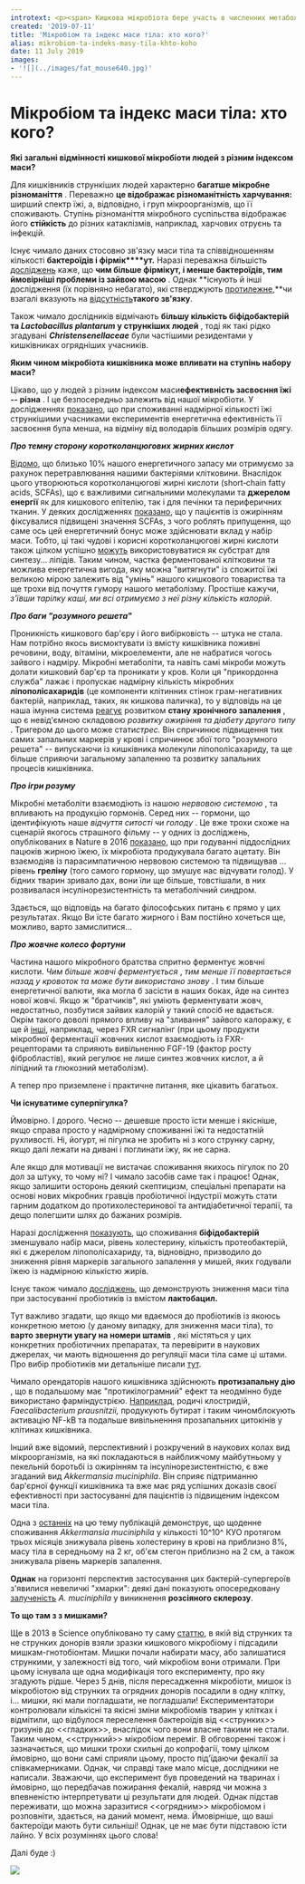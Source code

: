 ```yaml
---
introtext: <p><span> Кишкова мікробіота бере участь в численних метаболічних процесах, у тому числі й у тих, що пов’язані з набором чи зниженням маси тіла. Цікавенні експерименти по трансплантації мікробіоти в піддослідних тварин відверто говорять про справді значущу роль наших кишкових мікроорганізмів у цьому питанні. Наприклад, коли мишкам підсаджували мікроби від огрядніших людей, гризуни починали повнішати. На сьогодні також вже чимало відомо про відмінності мікробіоти людей з різним індексом маси тіла. Які можливості дають нам ці знання і на що можна розраховувати із їх допомогою?</span></p>
created: '2019-07-11'
title: 'Мікробіом та індекс маси тіла: хто кого?'
alias: mikrobiom-ta-indeks-masy-tila-khto-koho
date: 11 July 2019
images:
- '![](../images/fat_mouse640.jpg)'
---
```


# Мікробіом та індекс маси тіла: хто кого?

**Які загальні відмінності кишкової мікробіоти людей з різним індексом маси?**

Для кишківників стрункіших людей характерно **багатше мікробне різноманіття** . Переважно **це відображає різноманітність харчування:** ширший спектр їжі, а, відповідно, і груп мікроорганізмів, що її споживають. Ступінь різноманіття мікробного суспільства відображає його **стійкість** до різних катаклізмів, наприклад, харчових отруєнь та інфекцій.

Існує чимало даних стосовно зв'язку маси тіла та співвідношенням кількості **бактероїдів і фірмік****ут.** Наразі переважна більшість [досліджень](https://nyaspubs.onlinelibrary.wiley.com/doi/full/10.1111/nyas.14107#nyas14107-bib-0044) каже, що **чим більше фірмікут, і менше бактероїдів, тим ймовірніші проблеми із зайвою масою** . Однак **існують й інші дослідження (їх порівняно небагато), які стверджують [протилежне](https://www.ncbi.nlm.nih.gov/pubmed/22191449?dopt=Abstract),**чи взагалі вказують на [відсутність](https://www.ncbi.nlm.nih.gov/pubmed/18779823?dopt=Abstract)**такого зв'язку**.

Також чимало дослідників відмічають **більшу кількість біфідобактерій та *Lactobacillus plantarum* у стрункіших людей** , тоді як такі рідко згадувані ***Christensenellaceae*** були частішими резидентами у кишківниках огрядніших учасників.

**Яким чином мікробіота кишківника може впливати на ступінь набору маси?**

Цікаво, що у людей з різним індексом маси**ефективність засвоєння їжі -- різна** . І це безпосередньо залежить від нашої мікробіоти. У дослідженнях [показано](https://www.ncbi.nlm.nih.gov/pubmed/21543530?dopt=Abstract), що при споживанні надмірної кількості їжі стрункішими учасниками експериментів енергетична ефективність її засвоєння була менша, на відміну від володарів більших розмірів одягу.

***Про темну сторону коротколанцюгових жирних кислот***

[Відомо](https://www.ncbi.nlm.nih.gov/pmc/articles/PMC4862197/), що близько 10% нашого енергетичного запасу ми отримуємо за рахунок перетравлювання нашими бактеріями клітковини. Внаслідок цього утворюються коротколанцюгові жирні кислоти (short‐chain fatty acids, SCFAs), що є важливими сигнальними молекулами та **джерелом енергії** як для кишкового епітелію, так і для печінки та периферичних тканин. У деяких дослідженнях [показано](https://www.ncbi.nlm.nih.gov/pubmed/17183312?dopt=Abstract), що у пацієнтів із ожирінням фіксувалися підвищені значення SCFAs, з чого роблять припущення, що саме ось цей енергетичний бонус може здійснювати вклад у набір маси. Тобто, ці такі чудові і корисні коротколанцюгові жирні кислоти також цілком успішно [можуть](https://www.ncbi.nlm.nih.gov/pmc/articles/PMC524219/) використовуватися як субстрат для синтезу... ліпідів. Таким чином, частка ферментованої клітковини та можлива енергетична вигода, яку можна "витягнути" із спожитої їжі великою мірою залежить від "умінь" нашого кишкового товариства та ще трохи від почуття гумору нашого метаболізму. Простіше кажучи, *з'ївши тарілку каші, ми всі отримуємо з неї різну кількість калорій*.

***Про баги "розумного решета"***

Проникність кишкового бар'єру і його вибірковість -- штука не стала. Нам потрібно якось висмоктувати із вмісту кишківника поживні речовини, воду, вітаміни, мікроелементи, але не набратися чогось зайвого і надміру. Мікробні метаболіти, та навіть самі мікроби можуть долати кишковий бар'єр та проникати у кров. Коли ця "прикордонна служба" лажає і пропускає надмірну кількість мікробних **ліпополісахаридів** (це компоненти клітинних стінок грам-негативних бактерій, наприклад, таких, як кишкова паличка), то у відповідь на це наша імунна система [реагує](https://www.ncbi.nlm.nih.gov/pubmed/23797689?dopt=Abstract) розвитком **стану хронічного запалення** , що є невід'ємною складовою *розвитку ожиріння та діабету другого типу* . Тригером до цього може стати*стрес.* Він спричинює підвищення тих самих запальних маркерів у крові і спричинює збої того "розумного решета" -- випускаючи із кишківника молекули ліпополісахариду, та ще більше сприяючи загальному запаленню та розвитку запальних процесів кишківника.

***Про ігри розуму***

Мікробні метаболіти взаємодіють із нашою *нервовою системою* , та впливають на продукцію гормонів. Серед них -- гормони, що ідентифікують наше *відчуття ситості чи голоду* . Це вже трохи схоже на сценарій якогось страшного фільму -- у одних із досліджень, опублікованих в Nature в 2016 [показано](https://www.ncbi.nlm.nih.gov/pmc/articles/PMC4922538/), що при годуванні піддослідних пацюків жирною їжею, їх мікробіота продукувала багато ацетату. Він взаємодіяв із парасимпатичною нервовою системою та підвищував ... рівень **греліну** (того самого гормону, що змушує нас відчувати голод). У бідних тварин зривало дах, вони їли ще більше, товстішали, в них розвивалася інсулінорезистентність та метаболічний синдром.

Здається, що відповідь на багато філософських питань є прямо у цих результатах. Якщо Ви їсте багато жирного і Вам постійно хочеться ще, можливо, варто замислитися...

***Про жовчне колесо фортуни***

Частина нашого мікробного братства спритно ферментує жовчні кислоти. *Чим більше жовчі ферментується* , *тим менше її повертається назад у кровоток та може бути використано знову* . І тим більше енергетичної валюти, яка могла б засісти в наших боках, йде на синтез нової жовчі. Якщо ж "братчиків", які уміють ферментувати жовч, недостатньо, позбутися зайвих калорій у такий спосіб не вдається. Окрім такого доволі прямого впливу на "зливання" зайвого калоражу, є ще й [інші](https://nyaspubs.onlinelibrary.wiley.com/doi/full/10.1111/nyas.14107), наприклад, через FXR сигналінг (при цьому продукти мікробної ферментації жовчних кислот взаємодіють із FXR-рецепторами та сприяють вивільненню FGF-19 (фактор росту фібробластів), який регулює не лише синтез жовчних кислот, а й ліпідний та глюкозний метаболізм).

А тепер про приземлене і практичне питання, яке цікавить багатьох.

**Чи існуватиме суперпігулка?**

Ймовірно. І дорого. Чесно -- дешевше просто їсти менше і якісніше, якщо справа просто у надмірному споживанні їжі та недостатній рухливості. Ні, йогурт, ні пігулка не зробить ні з кого струнку сарну, якщо далі лежати на дивані і поглинати їжу, як не сарна.

Але якщо для мотивації не вистачає споживання якихось пігулок по 20 дол за штуку, то чому ні? І чимало засобів саме так і працює! Однак, якщо залишити осторонь деякий скептицизм, спеціальні препарати на основі нових мікробних гравців пробіотичної індустрії можуть стати гарним додатком до протихолестеринової та антидіабетичної терапії, та дещо полегшити шлях до бажаних розмірів.

Наразі дослідження [показують](https://www.ncbi.nlm.nih.gov/pubmed/26161548?dopt=Abstract), що споживання **біфідобактерій** зменшувало набір маси, рівень холестерину, кількість протеобактерій, які є джерелом ліпополісахариду, та, відновідно, призводило до зниження рівня маркерів загального запалення у мишей, яких годували їжею із надмірною кількістю жирів.

Існує також чимало [досліджень](https://www.ncbi.nlm.nih.gov/pubmed/22634320?dopt=Abstract), що демонструють зниження маси тіла при застосуванні пробіотиків із вмістом **лактобацил.**

Тут важливо згадати, що якщо ми вдаємося до пробіотиків із якоюсь конкретною метою (у даному випадку, для зниження маси тіла), то **варто звернути увагу на номери штамів** , які містяться у цих конкретних пробіотичних препаратах, та перевірити в наукових джерелах, чи мають відношення до регуляції маси тіла саме ці штами. Про вибір пробіотиків ми детальніше писали [тут](chy-efektyvni-probiotychni-preparaty.html).

Чимало орендаторів нашого кишківника здійснюють **протизапальну дію** , що в подальшому має "протикілограмний" ефект та неодмінно буде використано фарміндустрією. [Наприклад](https://www.ncbi.nlm.nih.gov/pubmed/18936492?dopt=Abstract), родичі клостридій, *Faecalibacterium prausnitzii,* продукують бутират і таким чиномблокують активацію NF-kB та подальше вивільненння прозапальних цитокінів у клітинах кишківника.

Інший вже відомий, перспективний і розкручений в наукових колах вид мікроорганізмів, на які покладаються в найближчому майбутньому у пекельній боротьбі із ожирінням та інсулінорезистентністю, є вже згаданий вид *Akkermansia muciniphila*. Він сприяє підтриманню бар'єрної функції кишківника та вже має ряд успішних доказів своєї ефективності при застосуванні для пацієнтів із підвищеним індексом маси тіла.

Одна з [останніх](https://www.nature.com/articles/s41591-019-0495-2) на цю тему публікацій демонструє, що щоденне споживання *Akkermansia muciniphila* у кількості 10^10^ КУО протягом трьох місяців знижувала рівень холестерину в крові на приблизно 8%, масу тіла в середньому на 2 кг, об'єм стегон приблизно на 2 см, а також знижувала рівень маркерів запалення.

**Однак** на горизонті перспектив застосування цих бактерій-супергероїв з'явилися невеличкі "хмарки": деякі дані показують опосередковану [залученість](https://www.ncbi.nlm.nih.gov/pubmed/30417113) *A. muciniphila* у виникнення **розсіяного склерозу**.

**То що там з з мишками?**

Ще в 2013 в Science опубліковано ту саму [статтю](https://www.ncbi.nlm.nih.gov/pmc/articles/PMC3829625/), в якій від струнких та не струнких донорів взяли зразки кишкового мікробіому і підсадили мишкам-гнотобіонтам. Мишки почали набирати масу, або залишатися стрункими, у залежності від того, чий мікробіом вони отримали. При цьому існувала ще одна модифікація того експерименту, про яку згадують рідше. Через 5 днів, після пересадження мікробіоти, мишок із мікробіотою від струнких та огрядних донорів посадили в одну клітку, і... мишки, які мали погладшати, не погладшали! Експериментатори контролювали кількісні та якісні зміни мікробіомів тварин у клітках і відмітили, що відбулося переселення бактероїдів від \<\<струнких\>\> гризунів до \<\<гладких\>\>, внаслідок чого вони власне такими не стали. Таким чином, \<\<стрункий\>\> мікробіом переміг. В обговоренні також і зазначається, що мишки трохи схильні до копрофагії, тому цілком ймовірно, що вони самі сприяли цьому, просто під'їдаючи фекалії за співкамерниками. Однак, чи справді таке мало місце, дослідники не написали. Зважаючи, що експеримент був проведений на тваринах і ймовірно, що передбачав пожирання фекалій, навряд чи можна з впевненістю інтерпретувати ці результати для людей. Однак підстав переживати, що можна заразитися \<\<огрядним\>\> мікробіомом і розповніти, здається, на даний момент, нема. Ймовірніше, що ваші бактероїди мають бути сильніші! Однак, це не має бути підставою їсти лайно. У всіх розуміннях цього слова!

Далі буде :)

![](../images/fat_mouse640.jpg)
